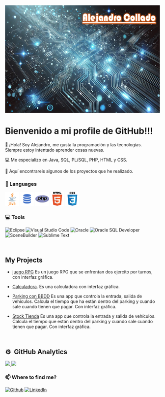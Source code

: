 
<img src="./imagenes/principal.jpg" width="2000" height="350">


<h1><width="30"/> Bienvenido a mi profile de GitHub!!!</h1>

<p>👋 ¡Hola! Soy Alejandro, me gusta la programación y las tecnologías. Siempre estoy intentado aprender cosas nuevas.</p>
<p>💻 Me especializo en Java, SQL, PL/SQL, PHP, HTML y CSS.</p>
<p>🎯 Aquí encontrareis algunos de los proyectos que he realizado.</p>


<h3>🚀 Languages</h3>
<p>
  <code><img height="45" src="https://raw.githubusercontent.com/github/explore/80688e429a7d4ef2fca1e82350fe8e3517d3494d/topics/java/java.png"></code>
  <code><img height="45" src="https://raw.githubusercontent.com/github/explore/80688e429a7d4ef2fca1e82350fe8e3517d3494d/topics/sql/sql.png"></code>
  <code><img height="45" src="https://raw.githubusercontent.com/github/explore/80688e429a7d4ef2fca1e82350fe8e3517d3494d/topics/php/php.png"></code>
  <code><img height="45" src="https://raw.githubusercontent.com/github/explore/80688e429a7d4ef2fca1e82350fe8e3517d3494d/topics/html/html.png"></code>
  <code><img height="45" src="https://raw.githubusercontent.com/github/explore/80688e429a7d4ef2fca1e82350fe8e3517d3494d/topics/css/css.png"></code>
</p>

<h3>💻 Tools</h3>

 ![Eclipse](https://img.shields.io/badge/Eclipse-FE7A16.svg?style=for-the-badge&logo=Eclipse&logoColor=white)
 ![Visual Studio Code](https://img.shields.io/badge/Visual%20Studio%20Code-0078d7.svg?style=for-the-badge&logo=visual-studio-code&logoColor=white)
 ![Oracle](https://img.shields.io/badge/Oracle-F80000?style=for-the-badge&logo=oracle&logoColor=white)
 ![Oracle SQL Developer](https://img.shields.io/badge/Oracle%20SQL%20Developer-59666C?style=for-the-badge&logo=Oracle-SQL-Developer&logoColor=white)
 ![SceneBuilder](https://img.shields.io/badge/SceneBuilder-FE7A16.svg?style=for-the-badge&logo=SceneBuilder&logoColor=white)
 ![Sublime Text](https://img.shields.io/badge/sublime_text-%23575757.svg?style=for-the-badge&logo=sublime-text&logoColor=important)
<p></p><br>

 ## My Projects

 - [juego RPG](https://github.com/Alexdev-01/Juego_RPG) Es un juego RPG que se enfrentan dos ejercito por turnos, con interfaz gráfica.
 
 - [Calculadora](https://github.com/Alexdev-01/Calculadora). Es una calculadora con interfaz gráfica.
 
 - [Parking con BBDD](https://github.com/Alexdev-01/Parking_BBDD) Es una app que controla la entrada, salida de vehículos. Calcula el tiempo que ha están dentro del parking y cuando sale cuando tienen que pagar. Con interfaz gráfica.
 
 - [Stock Tienda](https://github.com/Alexdev-01/Stock_Tienda) Es una app que controla la entrada y salida de vehículos. Calcula el tiempo que están dentro del parking y cuando sale cuando tienen que pagar. Con interfaz gráfica.
 

 <p></p><br>


## ⚙️ &nbsp;GitHub Analytics
<a href="https://github.com/Alexdev-01">
  <img height="180em" src="https://github-readme-stats-eight-theta.vercel.app/api?username=Alexdev-01&show_icons=true&theme=algolia&include_all_commits=true&count_private=true"/>
  <img height="180em" src="https://github-readme-stats-eight-theta.vercel.app/api/top-langs/?username=Alexdev-01&layout=compact&langs_count=8&theme=algolia"/>
</a>


<h3>📫 Where to find me?</h3>
<p>
  <a href="https://github.com/Alexdev-01" target="_blank"><img alt="Github" src="https://img.shields.io/badge/GitHub-%2312100E.svg?&style=for-the-badge&logo=Github&logoColor=white" /></a>
  <a href="https://www.linkedin.com/in/alejandro-collado-severiano-721603aa/" target="_blank"><img alt="LinkedIn" src="https://img.shields.io/badge/linkedin-%230077B5.svg?&style=for-the-badge&logo=linkedin&logoColor=white" /></a>
</p>
